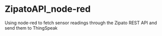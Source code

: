 # ZipatoAPI_node-red
Using node-red to fetch sensor readings through the Zipato REST API and send them to ThingSpeak
